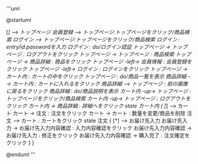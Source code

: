 '''uml

@startuml

[*] --> トップページ 
会員登録 --> トップページ:トップページをクリック/商品検索
ログイン --> トップページ:トップページをクリック/商品検索
ログイン : entry/id.passwordを入力
ログイン : do/ログイン認証
トップページ -> トップページ : ログアウトをクリック
トップページ -> トップページ : 商品検索
トップページ -> 商品詳細 : 商品をクリック
トップページ -left-> 会員情報 : 会員登録をクリック
トップページ -left-> ログイン : ログインをクリック
トップページ -> カート内 : カートの中をクリック
トップページ : do/商品一覧を表示
商品詳細 --> カート内 : カートに入れるをクリック
商品詳細 --> トップページ : 前の画像に戻るをクリック
商品詳細 : do/商品説明を表示
カート内 -up-> トップページ : トップページをクリック/商品検索
カート内 -up-> トップページ : ログアウトをクリック
カート内 -> 商品詳細 : 詳細へをクリック
state カート内 {
[*] --> カート
カート -> 注文 : 注文をクリック
カート -> カート : 数量を変更/商品を削除
注文 --> カート : カートをクリック
  state 注文 {
  [*] --> お届け先入力
  お届け先入力 -> お届け先入力内容確認 : 入力内容確認をクリック
  お届け先入力内容確認 -> お届け先入力 : 修正をクリック
  お届け先入力内容確認 -> 購入完了 : 注文確定をクリック
  }
}

@enduml
'''
